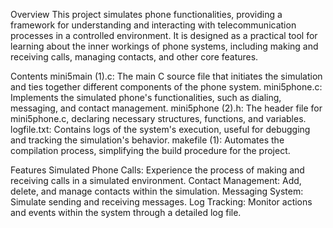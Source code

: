 Overview
This project simulates phone functionalities, providing a framework for understanding and interacting with telecommunication processes in a controlled environment. It is designed as a practical tool for learning about the inner workings of phone systems, including making and receiving calls, managing contacts, and other core features.

Contents
mini5main (1).c: The main C source file that initiates the simulation and ties together different components of the phone system.
mini5phone.c: Implements the simulated phone's functionalities, such as dialing, messaging, and contact management.
mini5phone (2).h: The header file for mini5phone.c, declaring necessary structures, functions, and variables.
logfile.txt: Contains logs of the system's execution, useful for debugging and tracking the simulation's behavior.
makefile (1): Automates the compilation process, simplifying the build procedure for the project.

Features
Simulated Phone Calls: Experience the process of making and receiving calls in a simulated environment.
Contact Management: Add, delete, and manage contacts within the simulation.
Messaging System: Simulate sending and receiving messages.
Log Tracking: Monitor actions and events within the system through a detailed log file.

